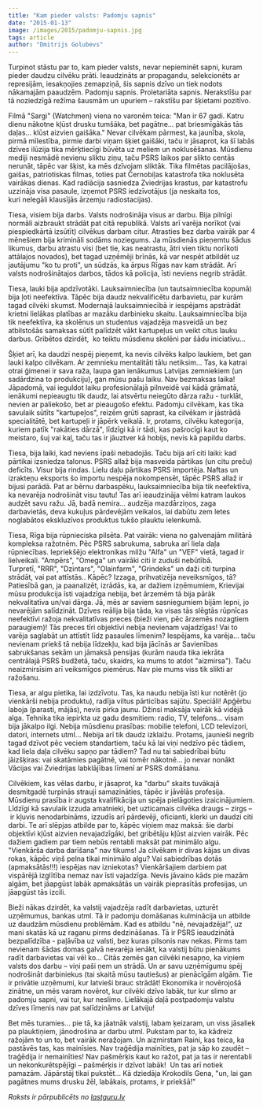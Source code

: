 ```yaml
---
title: "Kam pieder valsts: Padomju sapnis"
date: "2015-01-13"
image: /images/2015/padomju-sapnis.jpg
tags: article
author: "Dmitrijs Golubevs"
---
```


Turpinot stāstu par to, kam pieder valsts, nevar nepieminēt sapni, kuram pieder daudzu cilvēku prāti. Ieaudzināts ar propagandu, selekcionēts ar represijām, iesakņojies zemapziņā, šis sapnis dzīvo un tiek nodots nākamajām paaudzēm. Padomju sapnis. Proletariāta sapnis. Nerakstīšu par tā noziedzīgā režīma šausmām un upuriem – rakstīšu par šķietami pozitīvo.

Filmā "Sargi" (Watchmen) viena no varonēm teica: "Man ir 67 gadi. Katru dienu nākotne kļūst drusku tumšāka, bet pagātne... pat briesmīgākās tās daļas... klūst aizvien gaišāka." Nevar cilvēkam pārmest, ka jaunība, skola, pirmā mīlestība, pirmie darbi viņam šķiet gaišāki, taču ir jāsaprot, ka šī labās dzīves ilūzija tika mērķtiecīgi būvēta uz meliem un noklusēšanas. Mūsdienu mediji nesmādē nevienu sliktu ziņu, taču PSRS laikos par slikto centās nerunāt, tāpēc var šķist, ka mēs dzīvojam sliktāk. Tika filmētas pacilājošas, gaišas, patriotiskas filmas, toties pat Černobiļas katastrofa tika noklusēta vairākas dienas. Kad radiācija sasniedza Zviedrijas krastus, par katastrofu uzzināja visa pasaule, izņemot PSRS iedzīvotājus (ja neskaita tos, kuri nelegāli klausījās ārzemju radiostacijas).

Tiesa, visiem bija darbs. Valsts nodrošināja visus ar darbu. Bija pilnīgi normāli aizbraukt strādāt pat citā republikā. Valsts arī varēja norīkot (vai piespiedkārtā izsūtīt) cilvēkus darbam citur. Atrasties bez darba vairāk par 4 mēnešiem bija krimināli sodāms noziegums. Ja mūsdienās pieņemtu šādus likumus, darbu atrastu visi (bet tie, kas neatrastu, ātri vien tiktu norīkoti attālajos novados), bet tagad uzņēmēji brīnās, kā var nespēt atbildēt uz jautājumu "ko tu proti", un sūdzās, ka ārpus Rīgas nav kam strādāt. Arī valsts nodrošinātajos darbos, tādos kā policija, īsti neviens negrib strādāt.

Tiesa, lauki bija apdzīvotāki. Lauksaimniecība (un tautsaimniecība kopumā) bija ļoti neefektīva. Tāpēc bija daudz nekvalificētu darbavietu, par kurām tagad cilvēki skumst. Modernajā lauksaimniecībā ir iespējams apstrādāt krietni lielākas platības ar mazāku darbinieku skaitu. Lauksaimniecība bija tik neefektīva, ka skolēnus un studentus vajadzēja masveidā un bez atbilstošās samaksas sūtīt palīdzēt vākt kartupeļus un veikt citus lauku darbus. Gribētos dzirdēt,  ko teiktu mūsdienu skolēni par šādu iniciatīvu...

Šķiet arī, ka daudzi nespēj pieņemt, ka nevis cilvēks kalpo laukiem, bet gan lauki kalpo cilvēkam. Ar zemnieku mentalitāti tālu netiksim... Tas, ka katrai otrai ģimenei ir sava raža, laupa gan ienākumus Latvijas zemniekiem (un sadārdzina to produkciju), gan mūsu pašu laiku. Nav bezmaksas laika! Jāpadomā, vai ieguldot laiku profesionālajā pilnveidē vai kādā grāmatā, ienākumi nepieaugtu tik daudz, lai atsvērtu neiegūto dārza ražu - turklāt, nevien ar paliekošo, bet ar pieaugošo efektu. Padomju cilvēkam, kas tika savulaik sūtīts "kartupeļos", reizēm grūti saprast, ka cilvēkam ir jāstrādā specialitātē, bet kartupeļi ir jāpērk veikalā. Ir, protams, cilvēku kategorija, kuriem patīk "rakāties dārzā", līdzīgi kā ir tādi, kas pašrocīgi kaut ko meistaro, šuj vai kaļ, taču tas ir jāuztver kā hobijs, nevis kā papildu darbs.

Tiesa, bija laiki, kad neviens īpaši nebadojās. Taču bija arī citi laiki: kad pārtikai izsniedza talonus. PSRS allaž bija masveida pārtikas (un citu preču) deficīts. Visur bija rindas. Lielu daļu pārtikas PSRS importēja. Naftas un izrakteņu eksports šo importu nespēja nokompensēt, tāpēc PSRS allaž ir bijusi parādā. Pat ar bērnu darbaspēku, lauksaimniecība bija tik neefektīva, ka nevarēja nodrošināt visu tautu! Tas arī ieaudzināja vēlmi katram laukos audzēt savu ražu. Jā, badā nemira... audzēja mazdārziņos, zaga darbavietās, deva kukuļus pārdevējām veikalos, lai dabūtu zem letes noglabātos ekskluzīvos produktus tukšo plauktu ielenkumā.

Tiesa, Rīga bija rūpnieciska pilsēta. Pat vairāk: viena no galvenajām militārā kompleksa ražotnēm. Pēc PSRS sabrukuma, sabruka arī liela daļa rūpniecības. Iepriekšējo elektronikas milžu "Alfa" un "VEF" vietā, tagad ir lielveikali. "Ampērs", "Omega" un vairāki citi ir zuduši nebūtībā. Turpretī, "RRR", "Dzintars", "Olainfarm", "Grindeks" un daži citi turpina strādāt, vai pat attīstās.. Kāpēc? Izzaga, prihvatizēja neveiksmīgos, tā? Patiesībā gan, ja paanalizēt, izrādās, ka, ar dažiem izņēmumiem, Krievijai mūsu produkcija īsti vajadzīga nebija, bet ārzemēm tā bija pārāk nekvalitatīva un/vai dārga. Jā, mēs ar saviem sasniegumiem bijām lepni, jo nevarējām salīdzināt. Dzīves reālija bija tāda, ka visas tās slēgtās rūpnīcas neefektīvi ražoja nekvalitatīvas preces (bieži vien, pēc ārzemēs nozagtiem paraugiem)! Tās preces tīri objektīvi nebija nevienam vajadzīgas! Vai to varēja saglabāt un attīstīt līdz pasaules līmenim? Iespējams, ka varēja... taču nevienam priekš tā nebija līdzekļu, kad bija jācīnās ar Savienības sabrukšanas sekām un jāmaksā pensijas (kurām nauda tika iekrāta centrālajā PSRS budžetā, taču, skaidrs, ka mums to atdot "aizmirsa"). Taču neaizmirsīsim arī veiksmīgos piemērus. Nav pie mums viss tik slikti ar ražošanu.

Tiesa, ar algu pietika, lai izdzīvotu. Tas, ka naudu nebija īsti kur notērēt (jo vienkārši nebija produktu), radīja viltus pārticības sajūtu. Speciāli! Apģērbu laboja (parasti, mājās), nevis pirka jaunu. Džinsi maksāja vairāk kā vidējā alga. Tehnika tika iepirkta uz gadu desmitiem: radio, TV, telefons... visam bija jākalpo ilgi. Nebija mūsdienu prasības: mobilie telefoni, LCD televizori, datori, internets utml... Nebija arī tik daudz izklaižu. Protams, jaunieši negrib tagad dzīvot pēc veciem standartiem, taču kā lai viņi nedzīvo pēc tādiem, kad liela daļa cilvēku sapņo par tādiem? Tad nu tai sabiedrībai būtu jāizšķiras: vai skatāmies pagātnē, vai tomēr nākotnē... jo nevar nonākt Vācijas vai Zviedrijas labklājības līmenī ar PSRS domāšanu.

Cilvēkiem, kas vēlas darbu, ir jāsaprot, ka "darbu" skaits tuvākajā desmitgadē turpinās strauji samazināties, tāpēc ir jāvēlās profesija. Mūsdienu prasība ir augsta kvalifikācija un spēja pielāgoties izaicinājumiem. Līdzīgi kā savulaik izzuda amatnieki, bet uzticamais cilvēka draugs – zirgs – ir kļuvis nenodarbināms, izzudīs arī pārdevēji, oficianti, klerki un daudzi citi darbi. Te arī slēpjas atbilde par to, kāpēc viņiem maz maksā: šie darbi objektīvi kļūst aizvien nevajadzīgāki, bet gribētāju kļūst aizvien vairāk. Pēc dažiem gadiem par tiem nebūs rentabli maksāt pat minimālo algu. "Vienkārša darba darīšana" nav tikums! Ja cilvēkam ir divas kājas un divas rokas, kāpēc viņš pelna tikai minimālo algu? Vai sabiedrības dotās (apmaksātās!!!) iespējas nav izniekotas? Vienkāršajiem darbiem pat vispārējā izglītība nemaz nav īsti vajadzīga. Nevis jāvaino kāds pie mazām algām, bet jāapgūst labāk apmaksātās un vairāk pieprasītās profesijas, un jāapgūst tās izcili.

Bieži nākas dzirdēt, ka valstij vajadzēja radīt darbavietas, uzturēt uzņēmumus, bankas utml. Tā ir padomju domāšanas kulminācija un atbilde uz daudzām mūsdienu problēmām. Kad es atbildu "nē, nevajadzēja!", uz mani skatās kā uz raganu pirms dedzināšanas. Tā ir PSRS ieaudzinātā bezpalīdzība - paļāvība uz valsti, bez kuras pilsonis nav nekas. Pirms tam nevienam šādas domas galvā nevarēja ienākt, ka valstij būtu pienākums radīt darbavietas vai vēl ko... Citās zemēs gan cilvēki nesapņo, ka viņiem valsts dos darbu – viņi paši ņem un strādā. Un ar savu uzņēmīgumu spēj nodrošināt darbiniekus (tai skaitā mūsu tautiešus) ar pienācīgām algām. Tie ir privātie uzņēmumi, kur latvieši brauc strādāt! Ekonomika ir novērojošā zinātne, un mēs varam novērot, kur cilvēki dzīvo labāk, tur kur slimo ar padomju sapni, vai tur, kur neslimo. Lielākajā daļā postpadomju valstu dzīves līmenis nav pat salīdzināms ar Latviju!

Bet mēs turamies... pie tā, ka jāatnāk valstij, labam ķeizaram, un viss jāsaliek pa plauktiņiem, jānodrošina ar darbu utml. Pukstam par to, ka kādreiz ražojām to un to, bet vairāk neražojam. Un aizmirstam Raini, kas teica, ka pastāvēs tas, kas mainīsies. Nav traģēdija mainīties, pat ja sāp ko zaudēt – traģēdija ir nemainīties! Nav pašmērķis kaut ko ražot, pat ja tas ir nerentabli un nekonkurētspējīgi – pašmērķis ir dzīvot labāk!  Un tas arī notiek pamazām. Jāpārstāj tikai pukstēt... Kā dziedāja Krokodils Gena, "un, lai gan pagātnes mums drusku žēl, labākais, protams, ir priekšā!"

_Raksts ir pārpublicēts no [lastguru.lv](https://lastguru.lv/kam-pieder-valsts-padomju-sapnis/)_
